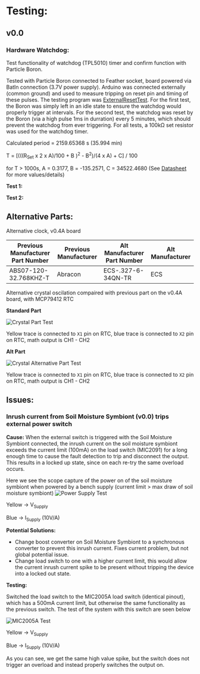 # Testing:
## v0.0
### Hardware Watchdog:
Test functionality of watchdog (TPL5010) timer and confirm function with Particle Boron. 

Tested with Particle Boron connected to Feather socket, board powered via BatIn connection (3.7V power supply). Arduino was connected externally (common ground) and used to measure tripping on reset pin and timing of these pulses. The testing program was [ExternalResetTest](Software/ExternalResetTest/ExternalResetTest.ino). For the first test, the Boron was simply left in an idle state to ensure the watchdog would properly trigger at intervals. For the second test, the watchdog was reset by the Boron (via a high pulse 1ms in durration) every 5 minutes, which should prevent the watchdog from ever triggering. For all tests, a 100k&Omega; set resistor was used for the watchdog timer. 

Calculated period = 2159.65368 s (35.994 min)

T = [(((R<sub>Set</sub> x 2 x A)/100 + B )<sup>2</sup> - B<sup>2</sup>)/(4 x A) + C] / 100

for T > 1000s, A = 0.3177, B = -135.2571, C = 34522.4680 (See [Datasheet](http://www.ti.com/lit/ds/symlink/tpl5010.pdf) for more values/details)

<b>Test 1:</b>

<b>Test 2:</b>

## Alternative Parts:
Alternative clock, v0.4A board

| Previous Manufacturer Part Number | Previous Manufacturer | Alt Manufacturer Part Number | Alt Manufacturer | 
| ------------- | -------- | ---- | ---- |
| ABS07-120-32.768KHZ-T | Abracon | ECS-.327-6-34QN-TR | ECS | 

Alternative crystal oscilation compaired with previous part on the v0.4A board, with MCP79412 RTC

**Standard Part**

![Crystal Part Test](https://github.umn.edu/gemsiot/Project-Hyena/blob/master/Testing/TestingCaptures/CrystalTest.PNG)

Yellow trace is connected to `X1` pin on RTC, blue trace is connected to `X2` pin on RTC, math output is CH1 - CH2

**Alt Part**

![Crystal Alternative Part Test](https://github.umn.edu/gemsiot/Project-Hyena/blob/master/Testing/TestingCaptures/CrystalTest_AltPart.PNG)

Yellow trace is connected to `X1` pin on RTC, blue trace is connected to `X2` pin on RTC, math output is CH1 - CH2



## Issues:
### <b>Inrush current from Soil Moisture Symbiont (v0.0) trips external power switch</b>
<b>Cause:</b>
When the external switch is triggered with the Soil Moisture Symbiont connected, the inrush current on the soil moisture symbiont exceeds the current limit (100mA) on the load switch (MIC2091) for a long enough time to cause the fault detection to trip and disconnect the output. This results in a locked up state, since on each re-try the same overload occurs. 

Here we see the scope capture of the power on of the soil moisture symbiont when powered by a bench supply (current limit > max draw of soil moisture symbiont)
![Power Supply Test](https://github.umn.edu/gemsiot/Project-Hyena/blob/master/Testing/TestingCaptures/TEK0000.JPG)

Yellow -> V<sub>Supply</sub>

Blue -> I<sub>Supply</sub> (10V/A)


<b>Potential Solutions:</b>

- Change boost converter on Soil Moisture Symbiont to a synchronous converter to prevent this inrush current. Fixes current problem, but not global potential issue. 
- Change load switch to one with a higher current limit, this would allow the current inrush current spike to be present without tripping the device into a locked out state.

<b>Testing:</b>

Switched the load switch to the MIC2005A load switch (identical pinout), which has a 500mA current limit, but otherwise the same functionality as the previous switch. The test of the system with this switch are seen below

![MIC2005A Test](https://github.umn.edu/gemsiot/Project-Hyena/blob/master/Testing/TestingCaptures/TEK0004.JPG)

Yellow -> V<sub>Supply</sub>

Blue -> I<sub>Supply</sub> (10V/A)


As you can see, we get the same high value spike, but the switch does not trigger an overload and instead properly switches the output on.